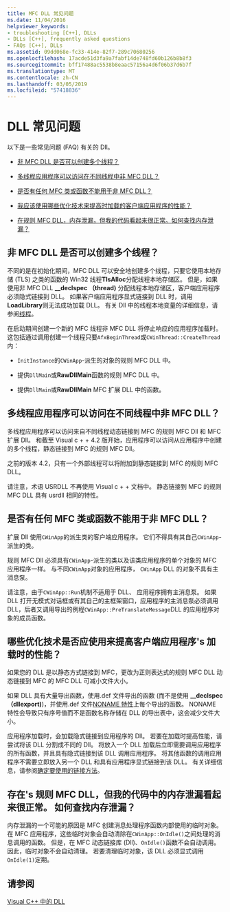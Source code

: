 ```yaml
---
title: MFC DLL 常见问题
ms.date: 11/04/2016
helpviewer_keywords:
- troubleshooting [C++], DLLs
- DLLs [C++], frequently asked questions
- FAQs [C++], DLLs
ms.assetid: 09dd068e-fc33-414e-82f7-289c70680256
ms.openlocfilehash: 17acde51d3fa9a7fabf14de748fd60b126b8b8f3
ms.sourcegitcommit: bff17488ac5538b8eaac57156a4d6f06b37d6b7f
ms.translationtype: MT
ms.contentlocale: zh-CN
ms.lasthandoff: 03/05/2019
ms.locfileid: "57418836"
---
```

# <a name="dll-frequently-asked-questions"></a>DLL 常见问题

以下是一些常见问题 (FAQ) 有关的 Dll。

- [非 MFC DLL 是否可以创建多个线程？](#mfc_multithreaded_1)

- [多线程应用程序可以访问在不同线程中非 MFC DLL？](#mfc_multithreaded_2)

- [是否有任何 MFC 类或函数不能用于非 MFC DLL？](#mfc_prohibited_classes)

- [我应该使用哪些优化技术来提高时加载的客户端应用程序的性能？](#mfc_optimization)

- [在规则 MFC DLL，内存泄漏，但我的代码看起来很正常。如何查找内存泄漏？](#memory_leak)

## <a name="mfc_multithreaded_1"></a> 非 MFC DLL 是否可以创建多个线程？

不同的是在初始化期间，MFC DLL 可以安全地创建多个线程，只要它使用本地存储 (TLS) 之类的函数的 Win32 线程**TlsAlloc**分配线程本地存储区。 但是，如果使用非 MFC DLL **__declspec （thread)** 分配线程本地存储区，客户端应用程序必须隐式链接到 DLL。 如果客户端应用程序显式链接到 DLL 时，调用**LoadLibrary**则无法成功加载 DLL。 有关 Dll 中的线程本地变量的详细信息，请参阅[线程](../cpp/thread.md)。

在启动期间创建一个新的 MFC 线程非 MFC DLL 将停止响应的应用程序加载时。 这包括通过调用创建一个线程只要`AfxBeginThread`或`CWinThread::CreateThread`内：

- `InitInstance`的`CWinApp`-派生的对象的规则 MFC DLL 中。

- 提供`DllMain`或**RawDllMain**函数的规则 MFC DLL 中。

- 提供`DllMain`或**RawDllMain** MFC 扩展 DLL 中的函数。

## <a name="mfc_multithreaded_2"></a> 多线程应用程序可以访问在不同线程中非 MFC DLL？

多线程应用程序可以访问来自不同线程动态链接到 MFC 的规则 MFC Dll 和 MFC 扩展 Dll。 和截至 Visual c + + 4.2 版开始，应用程序可以访问从应用程序中创建的多个线程，静态链接到 MFC 的规则 MFC Dll。

之前的版本 4.2，只有一个外部线程可以将附加到静态链接到 MFC 的规则 MFC DLL。

请注意，术语 USRDLL 不再使用 Visual c + + 文档中。 静态链接到 MFC 的规则 MFC DLL 具有 usrdll 相同的特性。

## <a name="mfc_prohibited_classes"></a> 是否有任何 MFC 类或函数不能用于非 MFC DLL？

扩展 Dll 使用`CWinApp`的派生类的客户端应用程序。 它们不得具有其自己`CWinApp`-派生的类。

规则 MFC Dll 必须具有`CWinApp`-派生的类以及该类应用程序的单个对象的 MFC 应用程序一样。 与不同`CWinApp`对象的应用程序， `CWinApp` DLL 的对象不具有主消息泵。

请注意，由于`CWinApp::Run`机制不适用于 DLL、 应用程序拥有主消息泵。 如果 DLL 打开无模式对话框或有其自己的主框架窗口，应用程序的主消息泵必须调用 DLL，后者又调用导出的例程`CWinApp::PreTranslateMessage`DLL 的应用程序对象的成员函数。

## <a name="mfc_optimization"></a> 哪些优化技术是否应使用来提高客户端应用程序&#39;s 加载时的性能？

如果您的 DLL 是以静态方式链接到 MFC，更改为正则表达式的规则 MFC DLL 动态链接到 MFC 的 MFC DLL 可减小文件大小。

如果 DLL 具有大量导出函数，使用.def 文件导出的函数 (而不是使用 **__declspec （dllexport)**)，并使用.def 文件[NONAME 特性](../build/exporting-functions-from-a-dll-by-ordinal-rather-than-by-name.md)上每个导出的函数。 NONAME 特性会导致只有序号值而不是函数名称存储在 DLL 的导出表中，这会减少文件大小。

应用程序加载时，会加载隐式链接到应用程序的 Dll。 若要在加载时提高性能，请尝试将该 DLL 分割成不同的 Dll。 将放入一个 DLL 加载后立即需要调用应用程序的所有函数，并且具有隐式链接到该 DLL 调用应用程序。 将其他函数的调用应用程序不需要立即放入另一个 DLL 和具有应用程序显式链接到该 DLL。 有关详细信息，请参阅[确定要使用的链接方法](../build/linking-an-executable-to-a-dll.md#determining-which-linking-method-to-use)。

## <a name="memory_leak"></a> 存在&#39;s 规则 MFC DLL，但我的代码中的内存泄漏看起来很正常。 如何查找内存泄漏？

内存泄漏的一个可能的原因是 MFC 创建消息处理程序函数内部使用的临时对象。 在 MFC 应用程序，这些临时对象会自动清除在`CWinApp::OnIdle()`之间处理的消息调用的函数。 但是，在 MFC 动态链接库 (Dll)、`OnIdle()`函数不会自动调用。 因此，临时对象不会自动清理。 若要清理临时对象，该 DLL 必须显式调用`OnIdle(1)`定期。

## <a name="see-also"></a>请参阅

[Visual C++ 中的 DLL](../build/dlls-in-visual-cpp.md)
